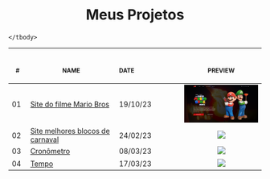 <h1 align="center">
    Meus Projetos
</h1>

<table> 
<thead>
        <tr>
            <th align="center">
                <img width="30" height="1"> 
                <p>
                    <small>#</small>
                </p>
            </th>  
            <!--  linha 2 ---------------------------------------- -->
            <th align="center">
                <img width="300" height="1"> 
                <p> 
                    <small>
                        NAME
                    </small>
                </p>
            </th>
            <th align="left">
                <img width="200" height="1">
                <p align="left"> 
                    <small>
                     DATE
                    </small>
                </p>
            </th>
            <th align="center">
                <img width="100" height="1">
                <p align="center"> 
                    <small>
                    PREVIEW
                    </small>
                </p>
            </th>
        </tr>
    </thead>
<!-- --------------linha 2----------------------------------------- -->
    <tbody>
        <tr>
            <td>01</td>
            <td><a href="Mario-Bros">Site do filme Mario Bros</a></td>
            <td>19/10/23</td>
            <td align="center">
            <a href="chat-msg"><img width="300px" src="Mario-bros/.github/preview.png" /></a></td>
        </tr>
        <tr>
            <td>02</td>
            <td><a href="Carnaval">Site melhores blocos de carnaval</a></td>
            <td>24/02/23</td>
            <td align="center"><a href="Carnaval"><img width="300px" src="Carnaval/.github/preview.jpg" /></a></td>
        </tr>
        <tr>
            <td>03</td>
            <td><a href="cronometro">Cronômetro</a></td>
            <td>08/03/23</td>
            <td align="center"><a href="cronometro"><img width="300px" src="cronometro/.github/preview.png" /></a></td>
        </tr>
        <tr>
            <td>04</td>
            <td><a href="Tempo">Tempo</a></td>
            <td>17/03/23</td>
            <td align="center"><a href="Tempo"><img width="300px" src="Tempo/.github/preview.png" /></a></td>
        </tr>
       
    </tbody>

</table>